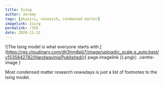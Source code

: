 ```yaml
---
title: Ising
author: Jeremy
tags: [physics, research, condensed matter]
imagelink: Ising
permalink: /356
date: 2020-11-11
---
```


![The Ising model is what everyone starts with.](https://res.cloudinary.com/dh3hm8pb7/image/upload/c_scale,q_auto:best/v1535842782/Handwaving/Published/{{ page.imagelink }}.png){: .centre-image }

Most condensed matter research nowadays is just a list of footnotes to the Ising model.

